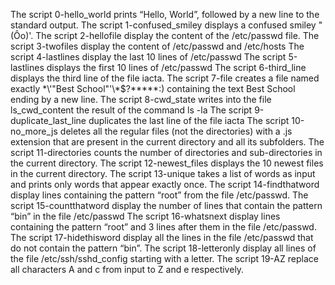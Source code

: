 The script 0-hello_world prints “Hello, World”, followed by a new line to the standard output.
The script 1-confused_smiley displays a confused smiley "(Ôo)'.
The script 2-hellofile display the content of the /etc/passwd file.
The script 3-twofiles display the content of /etc/passwd and /etc/hosts
The script 4-lastlines display the last 10 lines of /etc/passwd
The script 5-lastlines displays the first 10 lines of /etc/passwd
The script 6-third_line displays the third line of the file iacta.
The script 7-file creates a file named exactly \*\\'"Best School"\'\\*$\?\*\*\*\*\*:) containing the text Best School ending by a new line.
The script 8-cwd_state writes into the file ls_cwd_content the result of the command ls -la
The script 9-duplicate_last_line duplicates the last line of the file iacta
The script 10-no_more_js deletes all the regular files (not the directories) with a .js extension that are present in the current directory and all its subfolders.
The script 11-directories counts the number of directories and sub-directories in the current directory.
The script 12-newest_files displays the 10 newest files in the current directory.
The script 13-unique takes a list of words as input and prints only words that appear exactly once.
The script 14-findthatword display lines containing the pattern “root” from the file /etc/passwd.
The script 15-countthatword display the number of lines that contain the pattern “bin” in the file /etc/passwd
The script 16-whatsnext display lines containing the pattern “root” and 3 lines after them in the file /etc/passwd.
The script 17-hidethisword display all the lines in the file /etc/passwd that do not contain the pattern “bin”.
The script 18-letteronly display all lines of the file /etc/ssh/sshd_config starting with a letter.
The script 19-AZ replace all characters A and c from input to Z and e respectively.
